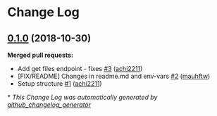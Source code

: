 # Change Log

## [0.1.0](https://github.com/SweatWorks/devops-test-app/tree/0.1.0) (2018-10-30)
**Merged pull requests:**

- Add get files endpoint - fixes [\#3](https://github.com/SweatWorks/devops-test-app/pull/3) ([achi2211](https://github.com/achi2211))
- \[FIX/README\] Changes in readme.md and env-vars  [\#2](https://github.com/SweatWorks/devops-test-app/pull/2) ([mauhftw](https://github.com/mauhftw))
- Setup structure  [\#1](https://github.com/SweatWorks/devops-test-app/pull/1) ([achi2211](https://github.com/achi2211))



\* *This Change Log was automatically generated by [github_changelog_generator](https://github.com/skywinder/Github-Changelog-Generator)*